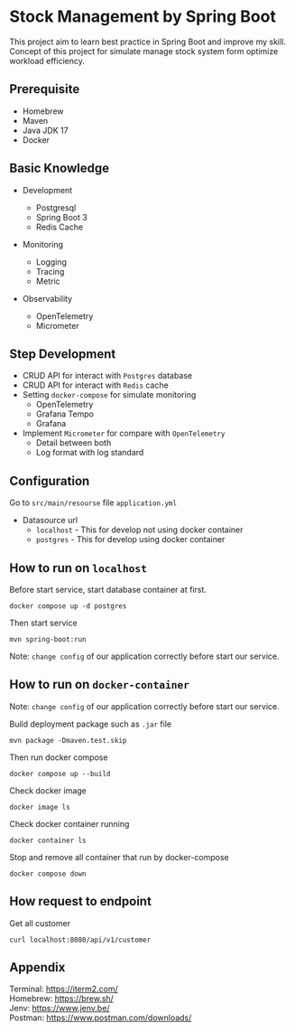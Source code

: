 # Stock Management by Spring Boot

This project aim to learn best practice in Spring Boot and improve my skill. Concept of this project for simulate manage
stock system form optimize workload efficiency.

## Prerequisite

- Homebrew
- Maven
- Java JDK 17
- Docker

## Basic Knowledge

- Development
    - Postgresql
    - Spring Boot 3
    - Redis Cache

- Monitoring
    - Logging
    - Tracing
    - Metric

- Observability
    - OpenTelemetry
    - Micrometer

## Step Development
- CRUD API for interact with `Postgres` database
- CRUD API for interact with `Redis` cache
- Setting `docker-compose` for simulate monitoring
  - OpenTelemetry
  - Grafana Tempo
  - Grafana
- Implement `Micrometer` for compare with `OpenTelemetry`
  - Detail between both
  - Log format with log standard

## Configuration

Go to `src/main/resourse` file `application.yml`<br/>

- Datasource url
    - `localhost` - This for develop not using docker container
    - `postgres` - This for develop using docker container

## How to run on `localhost`

Before start service, start database container at first.

```aidl
docker compose up -d postgres
```

Then start service

```aidl
mvn spring-boot:run
```

Note: `change config` of our application correctly before start our service.

## How to run on `docker-container`

Note: `change config` of our application correctly before start our service.

Build deployment package such as `.jar` file

```aidl
mvn package -Dmaven.test.skip
```

Then run docker compose

```aidl
docker compose up --build
```

Check docker image

```aidl
docker image ls
```

Check docker container running

```aidl
docker container ls
```

Stop and remove all container that run by docker-compose

```aidl
docker compose down
```

## How request to endpoint

Get all customer

```aidl
curl localhost:8080/api/v1/customer
```

## Appendix

Terminal: https://iterm2.com/ <br/>
Homebrew: https://brew.sh/ <br/>
Jenv: https://www.jenv.be/ <br/>
Postman: https://www.postman.com/downloads/ <br/>
